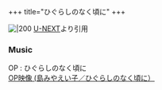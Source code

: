 +++
title="ひぐらしのなく頃に"
+++

![|200](https://imgc.nxtv.jp/img/info/tit/00011/SID0011653.png?output-format=jpg&output-quality=70&resize=1024:*)
[U-NEXT](https://www.google.com/url?sa=i&url=https%3A%2F%2Fvideo.unext.jp%2Ftitle%2FSID0011653&psig=AOvVaw39pTB1pC9PCiQA1GNMzPBb&ust=1720777755282000&source=images&cd=vfe&opi=89978449&ved=0CBEQjRxqFwoTCOiaq87bnocDFQAAAAAdAAAAABAE)より引用

### Music
OP : ひぐらしのなく頃に\
[OP映像 (島みやえい子／ひぐらしのなく頃に）](https://www.youtube.com/watch?v=V9nV4SHbcBA)